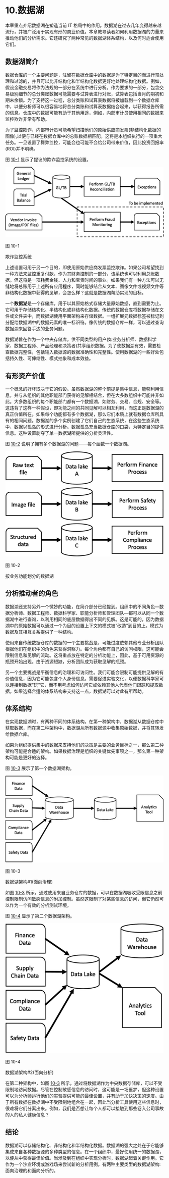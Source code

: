 # 10.数据湖

本章重点介绍数据湖在塑造当前 IT 格局中的作用。数据湖在过去几年变得越来越流行，并被广泛用于实现有形的商业价值。本章教导读者如何利用数据湖的力量来推动他们的分析需求。它还研究了两种常见的数据湖体系结构，以及何时适合使用它们。

## 数据湖简介

数据仓库的一个主要问题是，驻留在数据仓库中的数据是为了特定目的而进行预处理和过滤的，并且可以比非结构化和半结构化数据更好地处理结构化数据。例如，假设金融交易将作为法规的一部分在系统中进行分析。作为要求的一部分，包含交易级别细节的总分类账数据可能需要与试算表进行对账，试算表包括当月的期初和期末余额。为了支持这一过程，总分类账和试算表数据将被加载到一个数据仓库中，以便分析师可以很容易地将总分类账和试算表数据结合起来，以获得报告所需的信息。仓库中的数据可能有助于其他用途，例如，内部审计员使用相同的数据来监控欺诈非常有帮助。

为了监控欺诈，内部审计员可能希望扫描他们的原始供应商发票(非结构化数据的图像),以便与已经在数据仓库中的总账数据相匹配。这将是本组织执行的一项重大任务。一旦设置了舞弊监控，可能会也可能不会给公司带来价值，因此投资回报率(ROI)并不明确。

图 [10-1](#Fig1) 显示了提议的欺诈监控系统的设置。

![](img/513842_1_En_10_Fig1_HTML.jpg)

图 10-1

欺诈监控系统

上述设置可用于另一个目的，即使用原始供应商发票监控欺诈。如果公司希望找到一种方法来监控重复付款，作为其财务控制的一部分，该系统也可以利用总账数据。但这将是一项耗费金钱、人力和宝贵时间的事业。如果我们有一种方法可以无缝地将总账用于上述所有应用程序，同时能够结合从文本、图像文件或视频文件等非结构化数据中获得的见解，会怎么样？这就是数据湖帮助实现的目标。

一个**数据湖**是一个存储库，用于以其原始格式存储大量原始数据，直到需要为止。它可用于存储结构化、半结构化或非结构化数据。传统的数据仓库将数据存储在文件或文件夹中，而数据湖使用平面架构来存储数据。一组扩展元数据标签被标记到分配给数据湖中的数据元素的唯一标识符。像传统的数据仓库一样，可以通过查询数据湖来回答手边的业务问题。

数据湖旨在作为一个中央存储库，供不同类型的用户(如业务分析师、数据科学家、数据工程师、产品经理和决策者)共享组织数据。为了使数据湖有效，需要检查数据完整性，包括输入数据源的数据准确性和完整性。使用数据湖的一些好处包括持久性、可伸缩性、模式抽象和成本效益。

## 有形资产价值

一个概念的好坏取决于它的假设。虽然数据湖的整个前提是集中信息，能够利用信息，并与从组织的其他职能部门获得的见解相结合，但在大多数组织中可能并非如此。大多数组织的每个职能部门都有一个数据湖，如财务、交易、合规、安全等。这违背了这样一种假设，即功能之间的共同见解可以相互利用，而这正是数据湖的真正价值所在。如果每个功能都有多个数据湖，那么它们本质上就有数据仓库所具有的相同问题。数据湖的多个实例创建了它们自己的生态系统，在这些生态系统中，数据以孤岛的形式进行分析。数据孤岛充当数据仓库的口袋，为特定目的提供信息。这种设置剥夺了单一数据湖所提供的分析灵活性。

图 [10-2](#Fig2) 说明了拥有多个数据湖的问题——每个函数一个数据湖。

![](img/513842_1_En_10_Fig2_HTML.jpg)

图 10-2

按业务功能划分的数据湖

## 分析推动者的角色

数据湖还支持另外一个微妙的功能，在简介部分已经提到。组织中的不同角色—数据分析师、数据工程师、数据科学家、职能分析师和管理团队—都可以从同一个数据湖中进行查询，以利用相同的底层数据得出不同的见解。这是可能的，因为数据湖中的原始数据可以通过一个为目的设置上下文的模式被“改造”到目的上。模式为数据及其相互关系提供了一种结构。

使用来自传统数据仓库的数据的一个主要挑战是，可能过度依赖其他专业分析团队根据他们在组织中的角色来获得洞察力。每个角色都有自己的访问权限，这可能会限制信息和见解的流动。这将重点放在特定的分析功能上，因此，基于可用资源的瓶颈开始出现。由于资源短缺，分析团队成为获取见解的瓶颈。

另一个主要挑战是平衡信息的治理和可访问性。我们可能会限制可能提供见解的有价值信息，因为它可能包含个人身份信息。需要促进实验文化，以便数据科学家可以连接到数据“玩”它，而不用考虑如何访问它或依赖其他人代表他们跟踪和提取数据。如果选择合适的体系结构来支持这一点，数据湖可以对此有所帮助。

## 体系结构

在实现数据湖时，有两种不同的体系结构。在第一种架构中，数据湖从数据仓库中获取数据，而在第二种架构中，数据湖从所有数据源中收集原始数据，并将其转发给数据仓库。

如果为组织提供集中的数据来支持他们的决策是主要的业务目标之一，那么第二种架构可能是合适的架构。如果数据治理是组织的关键优先事项之一，那么第一种架构可能是更好的选择。

图 [10-3](#Fig3) 展示了第一个数据湖架构。

![](img/513842_1_En_10_Fig3_HTML.jpg)

图 10-3

数据湖架构#1(面向治理)

如图 [10-3](#Fig3) 所示，通过使用来自业务仓库的数据，可以在数据湖吸收受限信息之前控制限制访问敏感信息的附加控制。虽然这限制了对某些信息的访问，但它仍然可以作为一个有效的分析测试环境。

图 [10-4](#Fig4) 显示了第二个数据湖架构。

![](img/513842_1_En_10_Fig4_HTML.jpg)

图 10-4

数据湖架构#2(面向分析)

在第二种架构中，如图 [10-3](#Fig3) 所示，通过将数据湖作为中央数据存储库，可以不受限制地访问数据。尽管在控制敏感信息的访问时，这可能是一场噩梦，但这种设置可以为分析师运行他们的实验提供可能的最佳设置，并有助于加快决策的速度。由于所有数据在数据湖中不受限制地组合在一起，因此当分析工具使用这些信息时，很难将它们分离出来。例如，我们是否想让每个人都可以接触到那些卷入公司事故的人的私人健康信息？

## 结论

数据湖可以存储结构化、非结构化和半结构化数据。数据湖的强大之处在于它能够集成来自各种数据源的多种类型的信息。在一个组织中，最好使用统一的数据湖，以便从中获得最佳价值。当涉及到在组织中实现分析时，数据湖起着关键作用。它作为一个沙盒环境或游戏场来尝试新的分析用例。有两种主要类型的数据湖架构:面向治理的和面向分析的。
